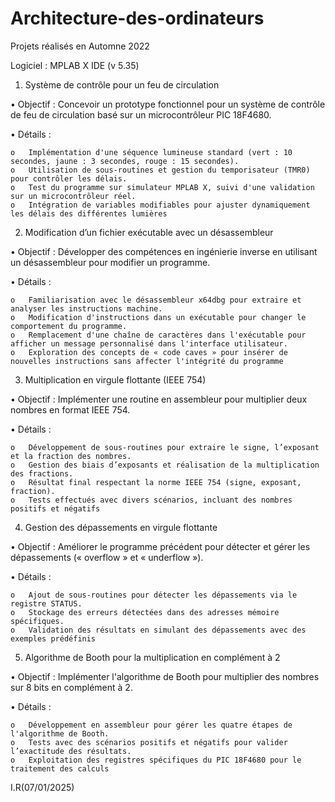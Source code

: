 # Architecture-des-ordinateurs
Projets réalisés en Automne 2022

Logiciel : MPLAB X IDE (v 5.35)

1. Système de contrôle pour un feu de circulation

•	Objectif : Concevoir un prototype fonctionnel pour un système de contrôle de feu de circulation basé sur un microcontrôleur PIC 18F4680.

•	Détails :

    o	Implémentation d'une séquence lumineuse standard (vert : 10 secondes, jaune : 3 secondes, rouge : 15 secondes).
    o	Utilisation de sous-routines et gestion du temporisateur (TMR0) pour contrôler les délais.
    o	Test du programme sur simulateur MPLAB X, suivi d'une validation sur un microcontrôleur réel.
    o	Intégration de variables modifiables pour ajuster dynamiquement les délais des différentes lumières
    
2. Modification d’un fichier exécutable avec un désassembleur

•	Objectif : Développer des compétences en ingénierie inverse en utilisant un désassembleur pour modifier un programme.

•	Détails :

    o	Familiarisation avec le désassembleur x64dbg pour extraire et analyser les instructions machine.
    o	Modification d'instructions dans un exécutable pour changer le comportement du programme.
    o	Remplacement d'une chaîne de caractères dans l'exécutable pour afficher un message personnalisé dans l'interface utilisateur.
    o	Exploration des concepts de « code caves » pour insérer de nouvelles instructions sans affecter l'intégrité du programme
    
3. Multiplication en virgule flottante (IEEE 754)

•	Objectif : Implémenter une routine en assembleur pour multiplier deux nombres en format IEEE 754.

•	Détails :

    o	Développement de sous-routines pour extraire le signe, l’exposant et la fraction des nombres.
    o	Gestion des biais d’exposants et réalisation de la multiplication des fractions.
    o	Résultat final respectant la norme IEEE 754 (signe, exposant, fraction).
    o	Tests effectués avec divers scénarios, incluant des nombres positifs et négatifs
    
4. Gestion des dépassements en virgule flottante

•	Objectif : Améliorer le programme précédent pour détecter et gérer les dépassements (« overflow » et « underflow »).

•	Détails :

    o	Ajout de sous-routines pour détecter les dépassements via le registre STATUS.
    o	Stockage des erreurs détectées dans des adresses mémoire spécifiques.
    o	Validation des résultats en simulant des dépassements avec des exemples prédéfinis
    
5. Algorithme de Booth pour la multiplication en complément à 2

•	Objectif : Implémenter l'algorithme de Booth pour multiplier des nombres sur 8 bits en complément à 2.

•	Détails :

    o	Développement en assembleur pour gérer les quatre étapes de l'algorithme de Booth.
    o	Tests avec des scénarios positifs et négatifs pour valider l’exactitude des résultats.
    o	Exploitation des registres spécifiques du PIC 18F4680 pour le traitement des calculs

I.R(07/01/2025)
